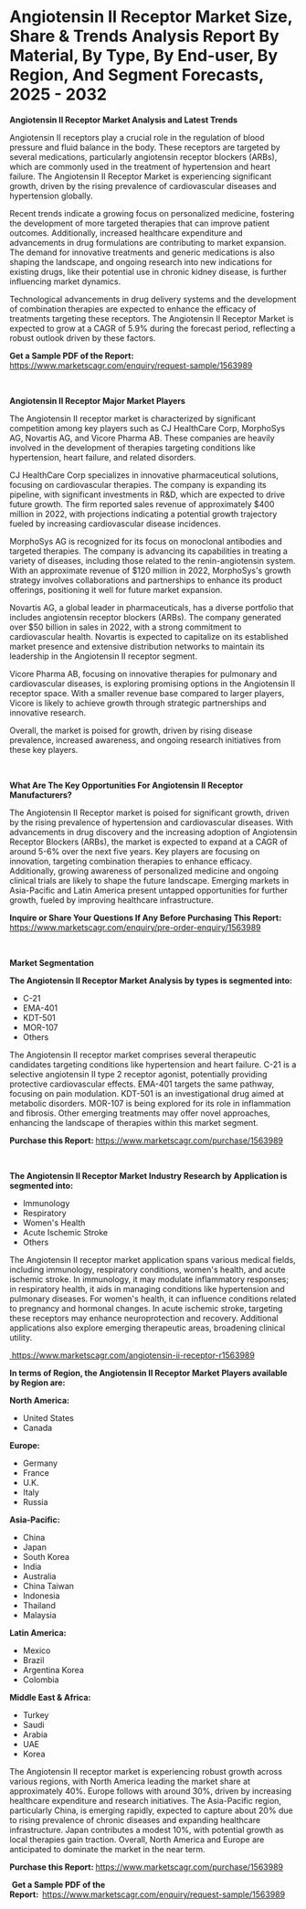 <p><h1>Angiotensin II Receptor Market Size, Share & Trends Analysis Report By Material, By Type, By End-user, By Region, And Segment Forecasts, 2025 - 2032</h1></p><p><strong>Angiotensin II Receptor Market Analysis and Latest Trends</strong></p>
<p><p>Angiotensin II receptors play a crucial role in the regulation of blood pressure and fluid balance in the body. These receptors are targeted by several medications, particularly angiotensin receptor blockers (ARBs), which are commonly used in the treatment of hypertension and heart failure. The Angiotensin II Receptor Market is experiencing significant growth, driven by the rising prevalence of cardiovascular diseases and hypertension globally. </p><p>Recent trends indicate a growing focus on personalized medicine, fostering the development of more targeted therapies that can improve patient outcomes. Additionally, increased healthcare expenditure and advancements in drug formulations are contributing to market expansion. The demand for innovative treatments and generic medications is also shaping the landscape, and ongoing research into new indications for existing drugs, like their potential use in chronic kidney disease, is further influencing market dynamics. </p><p>Technological advancements in drug delivery systems and the development of combination therapies are expected to enhance the efficacy of treatments targeting these receptors. The Angiotensin II Receptor Market is expected to grow at a CAGR of 5.9% during the forecast period, reflecting a robust outlook driven by these factors.</p></p>
<p><strong>Get a Sample PDF of the Report:&nbsp;</strong> <a href="https://www.marketscagr.com/enquiry/request-sample/1563989?utm_campaign=2951&utm_medium=2&utm_source=Github&utm_content=ia&utm_term=19042025&utm_id=angiotensin-ii-receptor">https://www.marketscagr.com/enquiry/request-sample/1563989</a></p>
<p>&nbsp;</p>
<p><strong>Angiotensin II Receptor Major Market Players</strong></p>
<p><p>The Angiotensin II receptor market is characterized by significant competition among key players such as CJ HealthCare Corp, MorphoSys AG, Novartis AG, and Vicore Pharma AB. These companies are heavily involved in the development of therapies targeting conditions like hypertension, heart failure, and related disorders.</p><p>CJ HealthCare Corp specializes in innovative pharmaceutical solutions, focusing on cardiovascular therapies. The company is expanding its pipeline, with significant investments in R&D, which are expected to drive future growth. The firm reported sales revenue of approximately $400 million in 2022, with projections indicating a potential growth trajectory fueled by increasing cardiovascular disease incidences.</p><p>MorphoSys AG is recognized for its focus on monoclonal antibodies and targeted therapies. The company is advancing its capabilities in treating a variety of diseases, including those related to the renin-angiotensin system. With an approximate revenue of $120 million in 2022, MorphoSys's growth strategy involves collaborations and partnerships to enhance its product offerings, positioning it well for future market expansion.</p><p>Novartis AG, a global leader in pharmaceuticals, has a diverse portfolio that includes angiotensin receptor blockers (ARBs). The company generated over $50 billion in sales in 2022, with a strong commitment to cardiovascular health. Novartis is expected to capitalize on its established market presence and extensive distribution networks to maintain its leadership in the Angiotensin II receptor segment.</p><p>Vicore Pharma AB, focusing on innovative therapies for pulmonary and cardiovascular diseases, is exploring promising options in the Angiotensin II receptor space. With a smaller revenue base compared to larger players, Vicore is likely to achieve growth through strategic partnerships and innovative research.</p><p>Overall, the market is poised for growth, driven by rising disease prevalence, increased awareness, and ongoing research initiatives from these key players.</p></p>
<p>&nbsp;</p>
<p><strong>What Are The Key Opportunities For Angiotensin II Receptor Manufacturers?</strong></p>
<p><p>The Angiotensin II Receptor market is poised for significant growth, driven by the rising prevalence of hypertension and cardiovascular diseases. With advancements in drug discovery and the increasing adoption of Angiotensin Receptor Blockers (ARBs), the market is expected to expand at a CAGR of around 5-6% over the next five years. Key players are focusing on innovation, targeting combination therapies to enhance efficacy. Additionally, growing awareness of personalized medicine and ongoing clinical trials are likely to shape the future landscape. Emerging markets in Asia-Pacific and Latin America present untapped opportunities for further growth, fueled by improving healthcare infrastructure.</p></p>
<p><strong>Inquire or Share Your Questions If Any Before Purchasing This Report:</strong> <a href="https://www.marketscagr.com/enquiry/pre-order-enquiry/1563989?utm_campaign=2951&utm_medium=2&utm_source=Github&utm_content=ia&utm_term=19042025&utm_id=angiotensin-ii-receptor">https://www.marketscagr.com/enquiry/pre-order-enquiry/1563989</a></p>
<p>&nbsp;</p>
<p><strong>Market Segmentation</strong></p>
<p><strong>The Angiotensin II Receptor Market Analysis by types is segmented into:</strong></p>
<p><ul><li>C-21</li><li>EMA-401</li><li>KDT-501</li><li>MOR-107</li><li>Others</li></ul></p>
<p><p>The Angiotensin II receptor market comprises several therapeutic candidates targeting conditions like hypertension and heart failure. C-21 is a selective angiotensin II type 2 receptor agonist, potentially providing protective cardiovascular effects. EMA-401 targets the same pathway, focusing on pain modulation. KDT-501 is an investigational drug aimed at metabolic disorders. MOR-107 is being explored for its role in inflammation and fibrosis. Other emerging treatments may offer novel approaches, enhancing the landscape of therapies within this market segment.</p></p>
<p><strong>Purchase this Report:&nbsp;</strong><a href="https://www.marketscagr.com/purchase/1563989?utm_campaign=2951&utm_medium=2&utm_source=Github&utm_content=ia&utm_term=19042025&utm_id=angiotensin-ii-receptor">https://www.marketscagr.com/purchase/1563989</a></p>
<p>&nbsp;</p>
<p><strong>The Angiotensin II Receptor Market Industry Research by Application is segmented into:</strong></p>
<p><ul><li>Immunology</li><li>Respiratory</li><li>Women's Health</li><li>Acute Ischemic Stroke</li><li>Others</li></ul></p>
<p><p>The Angiotensin II receptor market application spans various medical fields, including immunology, respiratory conditions, women's health, and acute ischemic stroke. In immunology, it may modulate inflammatory responses; in respiratory health, it aids in managing conditions like hypertension and pulmonary diseases. For women's health, it can influence conditions related to pregnancy and hormonal changes. In acute ischemic stroke, targeting these receptors may enhance neuroprotection and recovery. Additional applications also explore emerging therapeutic areas, broadening clinical utility.</p></p>
<p><a href="https://www.marketscagr.com/angiotensin-ii-receptor-r1563989?utm_campaign=2951&utm_medium=2&utm_source=Github&utm_content=ia&utm_term=19042025&utm_id=angiotensin-ii-receptor">&nbsp;https://www.marketscagr.com/angiotensin-ii-receptor-r1563989</a></p>
<p><strong>In terms of Region, the Angiotensin II Receptor Market Players available by Region are:</strong></p>
<p>
    <p> <strong> North America: </strong>
        <ul>
            <li>United States</li>
            <li>Canada</li>
        </ul>
        </p> 
    <p> <strong> Europe: </strong>
        <ul>
            <li>Germany</li>
            <li>France</li>
            <li>U.K.</li>
            <li>Italy</li>
            <li>Russia</li>
        </ul>
        </p> 
    <p> <strong> Asia-Pacific: </strong>
        <ul>
            <li>China</li>
            <li>Japan</li>
            <li>South Korea</li>
            <li>India</li>
            <li>Australia</li>
            <li>China Taiwan</li>
            <li>Indonesia</li>
            <li>Thailand</li>
            <li>Malaysia</li>
        </ul>
        </p> 
    <p> <strong> Latin America: </strong>
        <ul>
            <li>Mexico</li>
            <li>Brazil</li>
            <li>Argentina Korea</li>
            <li>Colombia</li>
        </ul>
        </p> 
    <p> <strong> Middle East & Africa: </strong>
        <ul>
            <li>Turkey</li>
            <li>Saudi</li>
            <li>Arabia</li>
            <li>UAE</li>
            <li>Korea</li>
        </ul>
    </p>
    </p>
<p><p>The Angiotensin II receptor market is experiencing robust growth across various regions, with North America leading the market share at approximately 40%. Europe follows with around 30%, driven by increasing healthcare expenditure and research initiatives. The Asia-Pacific region, particularly China, is emerging rapidly, expected to capture about 20% due to rising prevalence of chronic diseases and expanding healthcare infrastructure. Japan contributes a modest 10%, with potential growth as local therapies gain traction. Overall, North America and Europe are anticipated to dominate the market in the near term.</p></p>
<p><strong>Purchase this Report: </strong><a href="https://www.marketscagr.com/purchase/1563989?utm_campaign=2951&utm_medium=2&utm_source=Github&utm_content=ia&utm_term=19042025&utm_id=angiotensin-ii-receptor">https://www.marketscagr.com/purchase/1563989</a></p>
<p>&nbsp;<strong>Get a Sample PDF of the Report:&nbsp;&nbsp;</strong><a href="https://www.marketscagr.com/enquiry/request-sample/1563989?utm_campaign=2951&utm_medium=2&utm_source=Github&utm_content=ia&utm_term=19042025&utm_id=angiotensin-ii-receptor">https://www.marketscagr.com/enquiry/request-sample/1563989</a></p>
<p><strong></strong></p>
<p><p></p><p></p><p></p></p>